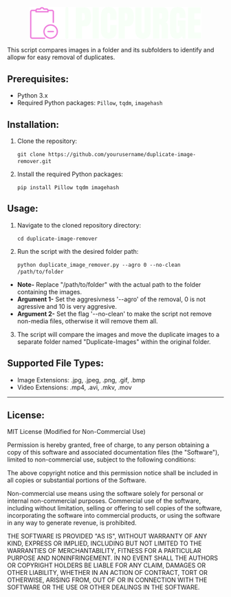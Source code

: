 <div style="text-align:center">
  <img src="./images/logo-no-background.png" alt="Alt text" width="400">
</div>


This script compares images in a folder and its subfolders to identify and allopw for easy removal of duplicates.

## Prerequisites:
- Python 3.x
- Required Python packages: `Pillow`, `tqdm`, `imagehash`

## Installation:
1. Clone the repository:
   ```shell
   git clone https://github.com/yourusername/duplicate-image-remover.git
1. Install the required Python packages:
   ```shell
   pip install Pillow tqdm imagehash
## Usage:
1. Navigate to the cloned repository directory:  
   ```shell
   cd duplicate-image-remover
1. Run the script with the desired folder path:
   ```shell
   python duplicate_image_remover.py --agro 0 --no-clean /path/to/folder
* **Note-** Replace "/path/to/folder" with the actual path to the folder containing the images. 
* **Argument 1-** Set the aggresivness '--agro' of the removal, 0 is not agressive and 10 is very aggresive.
* **Argument 2-** Set the flag '--no-clean' to make the script not remove non-media files, otherwise it will remove them all.
3. The script will compare the images and move the duplicate images to a separate folder named "Duplicate-Images" within the original folder.

## Supported File Types:
* Image Extensions: .jpg, .jpeg, .png, .gif, .bmp
* Video Extensions: .mp4, .avi, .mkv, .mov
  

---
## License:
MIT License (Modified for Non-Commercial Use)

Permission is hereby granted, free of charge, to any person obtaining a copy
of this software and associated documentation files (the "Software"), limited
to non-commercial use, subject to the following conditions:

The above copyright notice and this permission notice shall be included in
all copies or substantial portions of the Software.

Non-commercial use means using the software solely for personal or internal
non-commercial purposes. Commercial use of the software, including without
limitation, selling or offering to sell copies of the software, incorporating
the software into commercial products, or using the software in any way to
generate revenue, is prohibited.

THE SOFTWARE IS PROVIDED "AS IS", WITHOUT WARRANTY OF ANY KIND, EXPRESS OR
IMPLIED, INCLUDING BUT NOT LIMITED TO THE WARRANTIES OF MERCHANTABILITY,
FITNESS FOR A PARTICULAR PURPOSE AND NONINFRINGEMENT. IN NO EVENT SHALL THE
AUTHORS OR COPYRIGHT HOLDERS BE LIABLE FOR ANY CLAIM, DAMAGES OR OTHER
LIABILITY, WHETHER IN AN ACTION OF CONTRACT, TORT OR OTHERWISE, ARISING FROM,
OUT OF OR IN CONNECTION WITH THE SOFTWARE OR THE USE OR OTHER DEALINGS IN
THE SOFTWARE.
